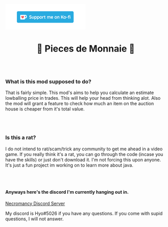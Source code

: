 <body>
    <a href="https://ko-fi.com/hyowo" target="__blank" align="center"><img src="ko-fi.gif" width="250" height="80"/></a>
    <h1 align="center">💸 Pieces de Monnaie 💸</h1>
    <br>
    <br>
    <h3>What is this mod supposed to do?</h3>
    <p>
    That is fairly simple.
    This mod's aims to help you calculate an estimate lowballing price in trades.
    This will help your head from thinking alot.
    Also the mod will grant a feature to check how much an item on the auction house is cheaper from it's total value.
    </p>
    <br>
    <br>
    <h3> Is this a rat? </h3>
    <p>
    I do not intend to rat/scam/trick any community to get me ahead in a video game.
    If you really think it's a rat, you can go through the code (incase you have the skills)
    or just don't download it. I'm not forcing this upon anyone.
    It's just a fun project im working on to learn more about java.
    </p>
    <br>
    <br>
    <h4>Anyways here's the discord I'm currently hanging out in.</h4>
    <a href="https://discord.gg/42CVnx5e8R">Necromancy Discord Server</a>
    <p>My discord is Hyo#5026 if you have any questions. If you come with supid questions, I will not answer.</p>
</body>
